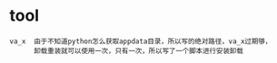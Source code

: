 # tool
    va_x  由于不知道python怎么获取appdata目录，所以写的绝对路径，va_x过期够，
          卸载重装就可以使用一次，只有一次，所以写了一个脚本进行安装卸载
